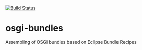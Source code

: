 [![Build Status](https://travis-ci.org/runolarity/osgi-bundles.svg?branch=master)](https://travis-ci.org/runolarity/osgi-bundles)


osgi-bundles
============

Assembling of OSGi bundles based on Eclipse Bundle Recipes

